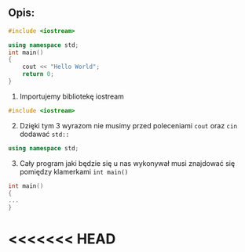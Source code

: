 ## Opis:
```cpp
#include <iostream>

using namespace std;
int main()
{
    cout << "Hello World";
    return 0;
}

```
1. Importujemy bibliotekę iostream
```cpp
#include <iostream>
```
2. Dzięki tym 3 wyrazom nie musimy przed poleceniami `cout` oraz `cin` dodawać `std::`
```cpp
using namespace std;
```
3. Cały program jaki będzie się u nas wykonywał musi znajdować się pomiędzy klamerkami `int main()`
```cpp
int main()
{
...
}
```
<<<<<<< HEAD
=======

